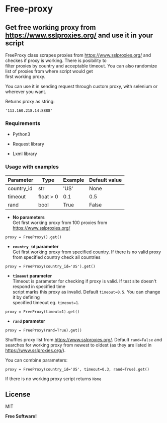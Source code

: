 
# Free-proxy  
  
## Get free working proxy from https://www.sslproxies.org/ and use it in your script  
  
FreeProxy class scrapes proxies from https://www.sslproxies.org/ and checkes if proxy is working. There is posibility to  
filter proxies by country and acceptable timeout. You can also randomize list of proxies from where script would get   
first working proxy.  
  
You can use it in sending request through custom proxy, with selenium or wherever you want.  
  
Returns proxy as string:  
```  
'113.160.218.14:8888'  
```  
  
### Requirements  
  
* Python3  
  
* Request library  
  
* Lxml library  
  
### Usage with examples  


Parameter | Type| Example | Default value
--- | --- | --- | --- 
country_id | str | 'US' | None
timeout | float > 0 |0.1 | 0.5
rand | bool | True | False

  
* **No parameters**   
Get first working proxy from 100 proxies from https://www.sslproxies.org/  
```
proxy = FreeProxy().get()  
```  
* **`country_id` parameter**   
Get first working proxy from specified country. If there is no valid proxy from specified country check all countries  
```  
proxy = FreeProxy(country_id='US').get()  
```  
* **`timeout` parameter**   
Timeout is parameter for checking if proxy is valid. If test site doesn't respond in specified time  
script marks this proxy as invalid. Default ```timeout=0.5```. You can change it by defining  
specified timeout eg. ```timeout=1```.  
```  
proxy = FreeProxy(timeut=1).get()  
```  
* **`rand` parameter** 
```
proxy = FreeProxy(rand=True).get()  
```  
  
Shuffles proxy list from https://www.sslproxies.org/. Default `rand=False` and searches for working proxy from newest 
to oldest (as they are listed in https://www.sslproxies.org/).
  
You can combine parameters:  
```  
proxy = FreeProxy(country_id='US', timeout=0.3, rand=True).get()  
```  
  
If there is no working proxy script returns `None`  

  
  
License  
----  
  
MIT  
  
  
**Free Software!**